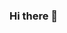 ### Hi there 👋

<!--
**avichand/avichand** is a ✨ _special_ ✨ repository because its `README.md` (this file) appears on your GitHub profile.

Here are some ideas to get you started:

- 🔭 I’m currently working on website development
- 🌱 I’m currently learning HTML, CSS, and Javascript
- 👯 I’m looking to collaborate on website development
- 🤔 I’m looking for help with ...
- 💬 Ask me about ...
- 📫 How to reach me: @avichand on Telegram and Twitter
- 😄 Pronouns: he/him
- ⚡ Fun fact: I teach courses on digital marketing
-->
